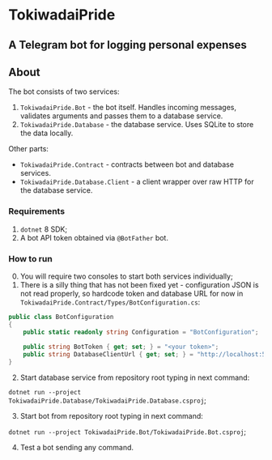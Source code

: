 # TokiwadaiPride

## A Telegram bot for logging personal expenses

## About
The bot consists of two services:
1. `TokiwadaiPride.Bot` - the bot itself. Handles incoming messages, validates arguments and passes them to a database service.
2. `TokiwadaiPride.Database` - the database service. Uses SQLite to store the data locally.

Other parts:
- `TokiwadaiPride.Contract` - contracts between bot and database services.
- `TokiwadaiPride.Database.Client` - a client wrapper over raw HTTP for the database service.

### Requirements

1. `dotnet` 8 SDK;
2. A bot API token obtained via `@BotFather` bot.

### How to run
0. You will require two consoles to start both services individually;
1. There is a silly thing that has not been fixed yet - configuration JSON is not read properly, so hardcode token and database URL for now in `TokiwadaiPride.Contract/Types/BotConfiguration.cs`:
```c#
public class BotConfiguration
{
    public static readonly string Configuration = "BotConfiguration";
    
    public string BotToken { get; set; } = "<your token>";
    public string DatabaseClientUrl { get; set; } = "http://localhost:5051";
}
```
2. Start database service from repository root typing in next command:

`dotnet run --project TokiwadaiPride.Database/TokiwadaiPride.Database.csproj`;

3. Start bot from repository root typing in next command:

`dotnet run --project TokiwadaiPride.Bot/TokiwadaiPride.Bot.csproj`;

4. Test a bot sending any command.